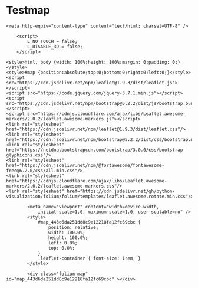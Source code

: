 # Testmap
<!DOCTYPE html>
<html>
<head>
    
    <meta http-equiv="content-type" content="text/html; charset=UTF-8" />
    
        <script>
            L_NO_TOUCH = false;
            L_DISABLE_3D = false;
        </script>
    
    <style>html, body {width: 100%;height: 100%;margin: 0;padding: 0;}</style>
    <style>#map {position:absolute;top:0;bottom:0;right:0;left:0;}</style>
    <script src="https://cdn.jsdelivr.net/npm/leaflet@1.9.3/dist/leaflet.js"></script>
    <script src="https://code.jquery.com/jquery-3.7.1.min.js"></script>
    <script src="https://cdn.jsdelivr.net/npm/bootstrap@5.2.2/dist/js/bootstrap.bundle.min.js"></script>
    <script src="https://cdnjs.cloudflare.com/ajax/libs/Leaflet.awesome-markers/2.0.2/leaflet.awesome-markers.js"></script>
    <link rel="stylesheet" href="https://cdn.jsdelivr.net/npm/leaflet@1.9.3/dist/leaflet.css"/>
    <link rel="stylesheet" href="https://cdn.jsdelivr.net/npm/bootstrap@5.2.2/dist/css/bootstrap.min.css"/>
    <link rel="stylesheet" href="https://netdna.bootstrapcdn.com/bootstrap/3.0.0/css/bootstrap-glyphicons.css"/>
    <link rel="stylesheet" href="https://cdn.jsdelivr.net/npm/@fortawesome/fontawesome-free@6.2.0/css/all.min.css"/>
    <link rel="stylesheet" href="https://cdnjs.cloudflare.com/ajax/libs/Leaflet.awesome-markers/2.0.2/leaflet.awesome-markers.css"/>
    <link rel="stylesheet" href="https://cdn.jsdelivr.net/gh/python-visualization/folium/folium/templates/leaflet.awesome.rotate.min.css"/>
    
            <meta name="viewport" content="width=device-width,
                initial-scale=1.0, maximum-scale=1.0, user-scalable=no" />
            <style>
                #map_443d6da251dd8c9e12218fa12fc69cbc {
                    position: relative;
                    width: 100.0%;
                    height: 100.0%;
                    left: 0.0%;
                    top: 0.0%;
                }
                .leaflet-container { font-size: 1rem; }
            </style>
        
</head>
<body>
    
    
            <div class="folium-map" id="map_443d6da251dd8c9e12218fa12fc69cbc" ></div>
        
</body>
<script>
    
    
            var map_443d6da251dd8c9e12218fa12fc69cbc = L.map(
                "map_443d6da251dd8c9e12218fa12fc69cbc",
                {
                    center: [39.9526, -75.1652],
                    crs: L.CRS.EPSG3857,
                    ...{
  "zoom": 13,
  "zoomControl": true,
  "preferCanvas": false,
}

                }
            );

            

        
    
            var tile_layer_2e1171481a277e0de3c3052111be724c = L.tileLayer(
                "https://tile.openstreetmap.org/{z}/{x}/{y}.png",
                {
  "minZoom": 0,
  "maxZoom": 19,
  "maxNativeZoom": 19,
  "noWrap": false,
  "attribution": "\u0026copy; \u003ca href=\"https://www.openstreetmap.org/copyright\"\u003eOpenStreetMap\u003c/a\u003e contributors",
  "subdomains": "abc",
  "detectRetina": false,
  "tms": false,
  "opacity": 1,
}

            );
        
    
            tile_layer_2e1171481a277e0de3c3052111be724c.addTo(map_443d6da251dd8c9e12218fa12fc69cbc);
        
    
            var circle_marker_368f33d07aa01f504282cbf08176877d = L.circleMarker(
                [39.889938, -75.176788],
                {"bubblingMouseEvents": true, "color": "indigo", "dashArray": null, "dashOffset": null, "fill": true, "fillColor": "indigo", "fillOpacity": 0.6, "fillRule": "evenodd", "lineCap": "round", "lineJoin": "round", "opacity": 1.0, "radius": 6.32, "stroke": true, "weight": 3}
            ).addTo(map_443d6da251dd8c9e12218fa12fc69cbc);
        
    
            circle_marker_368f33d07aa01f504282cbf08176877d.bindTooltip(
                `<div>
                     Station ID: 3183<br>Trips: 316
                 </div>`,
                {
  "sticky": true,
}
            );
        
    
            var circle_marker_973459e8775d7903d2f5fb6473170f73 = L.circleMarker(
                [39.917999, -75.179604],
                {"bubblingMouseEvents": true, "color": "indigo", "dashArray": null, "dashOffset": null, "fill": true, "fillColor": "indigo", "fillOpacity": 0.6, "fillRule": "evenodd", "lineCap": "round", "lineJoin": "round", "opacity": 1.0, "radius": 21.04, "stroke": true, "weight": 3}
            ).addTo(map_443d6da251dd8c9e12218fa12fc69cbc);
        
    
            circle_marker_973459e8775d7903d2f5fb6473170f73.bindTooltip(
                `<div>
                     Station ID: 3267<br>Trips: 1052
                 </div>`,
                {
  "sticky": true,
}
            );
        
    
            var circle_marker_564990ad68f01a67319e2b960e5842be = L.circleMarker(
                [39.917171, -75.170959],
                {"bubblingMouseEvents": true, "color": "indigo", "dashArray": null, "dashOffset": null, "fill": true, "fillColor": "indigo", "fillOpacity": 0.6, "fillRule": "evenodd", "lineCap": "round", "lineJoin": "round", "opacity": 1.0, "radius": 17.86, "stroke": true, "weight": 3}
            ).addTo(map_443d6da251dd8c9e12218fa12fc69cbc);
        
    
            circle_marker_564990ad68f01a67319e2b960e5842be.bindTooltip(
                `<div>
                     Station ID: 3237<br>Trips: 893
                 </div>`,
                {
  "sticky": true,
}
            );
        
    
            var circle_marker_53f26e5e4667c24d6c23133d4caab647 = L.circleMarker(
                [39.92083, -75.170326],
                {"bubblingMouseEvents": true, "color": "indigo", "dashArray": null, "dashOffset": null, "fill": true, "fillColor": "indigo", "fillOpacity": 0.6, "fillRule": "evenodd", "lineCap": "round", "lineJoin": "round", "opacity": 1.0, "radius": 21.5, "stroke": true, "weight": 3}
            ).addTo(map_443d6da251dd8c9e12218fa12fc69cbc);
        
    
            circle_marker_53f26e5e4667c24d6c23133d4caab647.bindTooltip(
                `<div>
                     Station ID: 3197<br>Trips: 1075
                 </div>`,
                {
  "sticky": true,
}
            );
        
    
            tile_layer_2e1171481a277e0de3c3052111be724c.addTo(map_443d6da251dd8c9e12218fa12fc69cbc);
        
    
            tile_layer_2e1171481a277e0de3c3052111be724c.addTo(map_443d6da251dd8c9e12218fa12fc69cbc);
        
</script>
</html>
